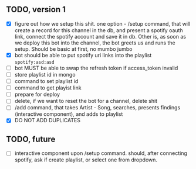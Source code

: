 ## TODO, version 1
- [x] figure out how we setup this shit. one option - /setup command, that will create a record for this
channel in the db, and present a spotify oauth link, connect the spotify account and save it in db. Other is, as soon as we deploy this bot
into the channel, the bot greets us and runs the setup. Should be basic at first, no mumbo jumbo
- [x] bot should be able to put spotify uri links into the playlist `spotify:asd:asd`
- [ ] bot MUST be able to swap the refresh token if access_token invalid
- [ ] store playlist id in mongo
- [ ] command to set playlist id
- [ ] command to get playist link
- [ ] prepare for deploy
- [ ] delete, if we want to reset the bot for a channel, delete shit 
- [ ] /add command, that takes Artist - Song, searches, presents findings (interactive component), and adds to playlist
- [x] DO NOT ADD DUPLICATES

## TODO, future
- [ ] interactive component upon /setup command. should, after connecting spotify, ask if create playlist, or select one from dropdown.